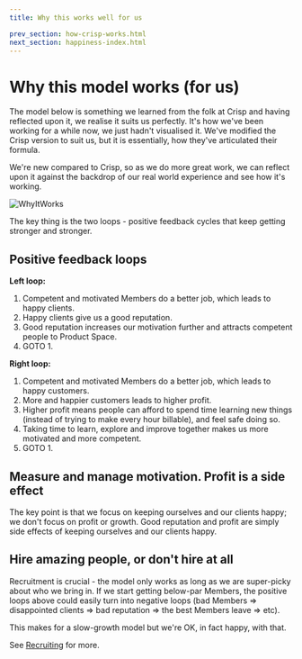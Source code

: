 ```yaml
---
title: Why this works well for us

prev_section: how-crisp-works.html
next_section: happiness-index.html
---
```


Why this model works (for us)
=============================

The model below is something we learned from the folk at Crisp and having reflected upon it, we realise it suits us perfectly. It's how we've been working for a while now, we just hadn't visualised it. We've modified the Crisp version to suit us, but it is essentially, how they've articulated their formula. 

We're new compared to Crisp, so as we do more great work, we can reflect upon it against the backdrop of our real world experience and see how it's working. 

![WhyItWorks](../assets/theproductspace-whyitworks.png "WhyItWorks")

The key thing is the two loops - positive feedback cycles that keep getting stronger and stronger.

Positive feedback loops
-----------------------

**Left loop:**

1. Competent and motivated Members do a better job, which leads to happy clients.
2. Happy clients give us a good reputation.
3. Good reputation increases our motivation further and attracts competent people to Product Space.
4. GOTO 1.

**Right loop:**

1. Competent and motivated Members do a better job, which leads to happy customers.
2. More and happier customers leads to higher profit.
3. Higher profit means people can afford to spend time learning new things (instead of trying to make every hour billable), and feel safe doing so.
4. Taking time to learn, explore and improve together makes us more motivated and more competent.
5. GOTO 1.

Measure and manage motivation. Profit is a side effect
------------------------------------------------------------

The key point is that we focus on keeping ourselves and our clients happy; we don't focus on profit or growth. Good reputation and profit are simply side effects of keeping ourselves and our clients happy.

Hire amazing people, or don't hire at all
-----------------------------------------

Recruitment is crucial - the model only works as long as we are super-picky about who we bring in. If we start getting below-par Members, the positive loops above could easily turn into negative loops (bad Members =&gt; disappointed clients =&gt; bad reputation =&gt; the best Members leave =&gt; etc).

This makes for a slow-growth model but we're OK, in fact happy, with that. 

See [Recruiting](recruiting-and-onboarding.html) for more.
